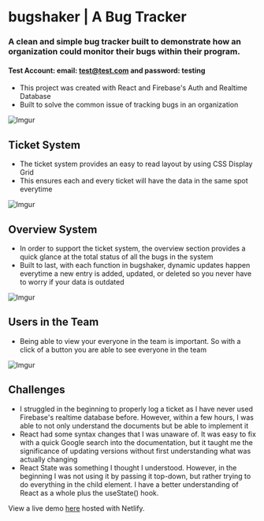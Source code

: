 # bugshaker | A Bug Tracker
### A clean and simple bug tracker built to demonstrate how an organization could monitor their bugs within their program.
#### Test Account: email: test@test.com and password: testing

- This project was created with React and Firebase's Auth and Realtime Database
- Built to solve the common issue of tracking bugs in an organization

![Imgur](https://i.imgur.com/N8tsyTL.png[/img])

## Ticket System
- The ticket system provides an easy to read layout by using CSS Display Grid
- This ensures each and every ticket will have the data in the same spot everytime

![Imgur](https://i.imgur.com/N3L5SdX.png[/img])

## Overview System
- In order to support the ticket system, the overview section provides a quick glance at the total status of all the bugs in the system
- Built to last, with each function in bugshaker, dynamic updates happen everytime a new entry is added, updated, or deleted so you never have to worry if your data is outdated

![Imgur](https://i.imgur.com/DSr0YTY.png[/img])

## Users in the Team
- Being able to view your everyone in the team is important. So with a click of a button you are able to see everyone in the team

![Imgur](https://i.imgur.com/48Y0Uni.png[/img])

## Challenges
- I struggled in the beginning to properly log a ticket as I have never used Firebase's realtime database before. However, within a few hours, I was able to not only understand the documents but be able to implement it
- React had some syntax changes that I was unaware of. It was easy to fix with a quick Google search into the documentation, but it taught me the significance of updating versions without first understanding what was actually changing
- React State was something I thought I understood. However, in the beginning I was not using it by passing it top-down, but rather trying to do everything in the child element. I have a better understanding of React as a whole plus the useState() hook.

View a live demo [here](https://www.bugshaker.com/) hosted with Netlify.
